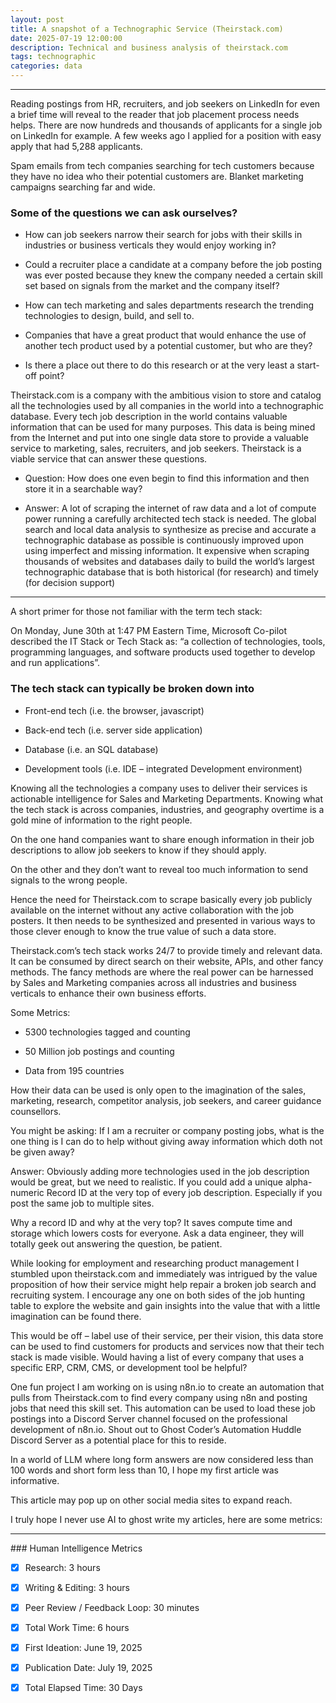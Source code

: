 ```yaml
---
layout: post
title: A snapshot of a Technographic Service (Theirstack.com) 
date: 2025-07-19 12:00:00
description: Technical and business analysis of theirstack.com
tags: technographic
categories: data
---
```


<hr>

Reading postings from HR, recruiters, and job seekers on LinkedIn for even a brief time will reveal to the reader that job placement process needs helps. There are now hundreds and thousands of applicants for a single job on LinkedIn for example.  A few weeks ago I applied for a position with easy apply that had 5,288 applicants. 

Spam emails from tech companies searching for tech customers because they have no idea who their potential customers are. Blanket marketing campaigns searching far and wide.   

### Some of the questions we can ask ourselves? 

-    How can job seekers narrow their search for jobs with their skills in industries or business verticals they would enjoy working in?  

-    Could a recruiter place a candidate at a company before the job posting was ever posted because they knew the company needed a certain skill set based on signals from the market and the company itself? 

-    How can tech marketing and sales departments research the trending technologies to design, build, and sell to. 

-    Companies that have a great product that would enhance the use of another tech product used by a potential customer, but who are they? 

-    Is there a place out there to do this research or at the very least a start-off point? 

Theirstack.com is a company with the ambitious vision to store and catalog all the technologies used by all companies in the world into a technographic database. Every tech job description in the world contains valuable information that can be used for many purposes. This data is being mined from the Internet and put into one single data store to provide a valuable service to marketing, sales, recruiters, and job seekers.  Theirstack is a viable service that can answer these questions. 

- Question: How does one even begin to find this information and then store it in a searchable way? 

- Answer: A lot of scraping the internet of raw data and a lot of compute power running a carefully architected tech stack is needed.  The global search and local data analysis to synthesize as precise and accurate a technographic database as possible is continuously improved upon using imperfect and missing information. It expensive when scraping thousands of websites and databases daily to build the world’s largest technographic database that is both historical (for research) and timely (for decision support) 

 <hr>

A short primer for those not familiar with the term tech stack: 

On Monday, June 30th at 1:47 PM Eastern Time, Microsoft Co-pilot described the IT Stack or Tech Stack as: “a collection of technologies, tools, programming	languages, and software products used together to develop and run applications”.
 
### The tech stack can typically be broken down into 

-    Front-end tech (i.e. the browser, javascript) 

-    Back-end tech (i.e. server side application) 

-    Database (i.e. an SQL database) 

-    Development tools (i.e. IDE – integrated Development environment) 

Knowing all the technologies a company uses to deliver their services is actionable intelligence for Sales and Marketing Departments.  Knowing what 	the tech stack is across companies, industries, and geography overtime is a gold mine of information to the right people.  

On the one hand companies want to share enough information in their job descriptions to allow job seekers to know if they should apply.   

On the other and they don’t want to reveal too much information to send signals to the wrong people.  

Hence the need for Theirstack.com to scrape basically every job publicly available on the internet without any active collaboration with the job posters. It then needs to be synthesized and presented in various ways to those clever enough to know the true value of such a data store. 

Theirstack.com’s tech stack works 24/7 to provide timely and relevant data. It can be consumed by direct search on their website, APIs, and other fancy methods. The fancy methods are where the real power can be harnessed by Sales and Marketing companies across all industries and business verticals to enhance their own business efforts. 

Some Metrics: 

-    5300 technologies tagged and counting 

-    50 Million job postings and counting 

-    Data from 195 countries 

How their data can be used is only open to the imagination of the sales, marketing, research, competitor analysis, job seekers, and career guidance counsellors. 

You might be asking: If I am a recruiter or company posting jobs, what is the one thing is I can do to help without giving away information which doth not be given away? 

Answer: Obviously adding more technologies used in the job description would be great, but we need to realistic. If you could add a unique alpha-numeric Record ID at the very top of every job description. Especially if you post the same job to multiple sites. 

Why a record ID and why at the very top? It saves compute time and storage which lowers costs for everyone.  Ask a data engineer, they will totally geek out answering the question, be patient. 

While looking for employment and researching product management I stumbled upon theirstack.com and immediately was intrigued by the value proposition of how their service might help repair a broken job search and recruiting system. I encourage any one on both sides of the job hunting table to explore the website and gain insights into the value that with a little imagination can be found there.  

This would be off – label use of their service, per their vision, this data store can be used to find customers for products and services now that their tech stack is made visible. Would having a list of every company that uses a specific ERP, CRM, CMS, or development tool be helpful? 

One fun project I am working on is using n8n.io to create an automation that pulls from Theirstack.com to find every company using n8n and posting jobs that need this skill set.  This automation can be used to load these job postings into a Discord Server channel focused on the professional development of n8n.io. Shout out to Ghost Coder’s Automation Huddle Discord Server as a potential place for this to reside. 

In a world of LLM where long form answers are now considered less than 100 words and short form less than 10, I hope my first article was informative. 

This article may pop up on other social media sites to expand reach. 

I truly hope I never use AI to ghost write my articles, here are some metrics: 
<hr>
### Human Intelligence Metrics 

- [x]    Research: 3 hours 

- [x]    Writing & Editing: 3 hours 

- [x]    Peer Review / Feedback Loop: 30 minutes 

- [x]    Total Work Time: 6 hours 

- [x]    First Ideation: June 19, 2025

- [x]    Publication Date: July 19, 2025

- [x]    Total Elapsed Time: 30 Days 
